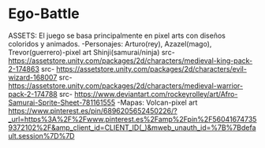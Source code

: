 # Ego-Battle
ASSETS:
El juego se basa principalmente en pixel arts con diseños coloridos y animados.
-Personajes:
Arturo(rey), Azazel(mago), Trevor(guerrero)-pixel art   Shinji(samurai/ninja)
src- https://assetstore.unity.com/packages/2d/characters/medieval-king-pack-2-174863
src- https://assetstore.unity.com/packages/2d/characters/evil-wizard-168007
src- https://assetstore.unity.com/packages/2d/characters/medieval-warrior-pack-2-174788
src- https://www.deviantart.com/rockeyrolley/art/Afro-Samurai-Sprite-Sheet-781161555
-Mapas:
Volcan-pixel art
https://www.pinterest.es/pin/6896205652450226/?_url=https%3A%2F%2Fwww.pinterest.es%2Famp%2Fpin%2F560416747359372102%2F&amp_client_id=CLIENT_ID(_)&mweb_unauth_id=%7B%7Bdefault.session%7D%7D
